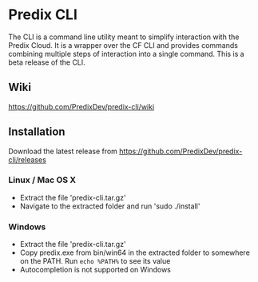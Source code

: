 # Predix CLI
The CLI is a command line utility meant to simplify interaction with the Predix Cloud. It is a wrapper over the CF CLI and provides commands combining multiple steps of interaction into a single command.
This is a beta release of the CLI.

## Wiki
https://github.com/PredixDev/predix-cli/wiki

## Installation
Download the latest release from https://github.com/PredixDev/predix-cli/releases

### Linux / Mac OS X
- Extract the file 'predix-cli.tar.gz'
- Navigate to the extracted folder and run 'sudo ./install'

### Windows
- Extract the file 'predix-cli.tar.gz'
- Copy predix.exe from bin/win64 in the extracted folder to somewhere on the PATH. Run `echo %PATH%` to see its value
- Autocompletion is not supported on Windows
